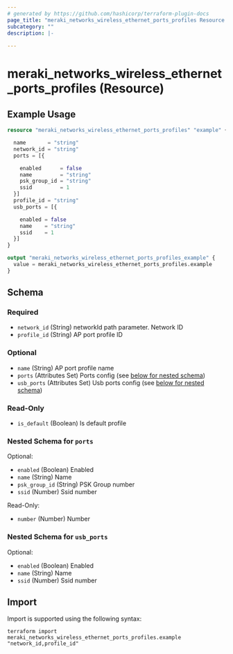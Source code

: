 ```yaml
---
# generated by https://github.com/hashicorp/terraform-plugin-docs
page_title: "meraki_networks_wireless_ethernet_ports_profiles Resource - terraform-provider-meraki"
subcategory: ""
description: |-
  
---
```


# meraki_networks_wireless_ethernet_ports_profiles (Resource)



## Example Usage

```terraform
resource "meraki_networks_wireless_ethernet_ports_profiles" "example" {

  name       = "string"
  network_id = "string"
  ports = [{

    enabled      = false
    name         = "string"
    psk_group_id = "string"
    ssid         = 1
  }]
  profile_id = "string"
  usb_ports = [{

    enabled = false
    name    = "string"
    ssid    = 1
  }]
}

output "meraki_networks_wireless_ethernet_ports_profiles_example" {
  value = meraki_networks_wireless_ethernet_ports_profiles.example
}
```

<!-- schema generated by tfplugindocs -->
## Schema

### Required

- `network_id` (String) networkId path parameter. Network ID
- `profile_id` (String) AP port profile ID

### Optional

- `name` (String) AP port profile name
- `ports` (Attributes Set) Ports config (see [below for nested schema](#nestedatt--ports))
- `usb_ports` (Attributes Set) Usb ports config (see [below for nested schema](#nestedatt--usb_ports))

### Read-Only

- `is_default` (Boolean) Is default profile

<a id="nestedatt--ports"></a>
### Nested Schema for `ports`

Optional:

- `enabled` (Boolean) Enabled
- `name` (String) Name
- `psk_group_id` (String) PSK Group number
- `ssid` (Number) Ssid number

Read-Only:

- `number` (Number) Number


<a id="nestedatt--usb_ports"></a>
### Nested Schema for `usb_ports`

Optional:

- `enabled` (Boolean) Enabled
- `name` (String) Name
- `ssid` (Number) Ssid number

## Import

Import is supported using the following syntax:

```shell
terraform import meraki_networks_wireless_ethernet_ports_profiles.example "network_id,profile_id"
```
